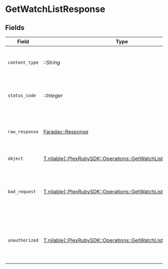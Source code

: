 # GetWatchListResponse


## Fields

| Field                                                                                                                 | Type                                                                                                                  | Required                                                                                                              | Description                                                                                                           |
| --------------------------------------------------------------------------------------------------------------------- | --------------------------------------------------------------------------------------------------------------------- | --------------------------------------------------------------------------------------------------------------------- | --------------------------------------------------------------------------------------------------------------------- |
| `content_type`                                                                                                        | *::String*                                                                                                            | :heavy_check_mark:                                                                                                    | HTTP response content type for this operation                                                                         |
| `status_code`                                                                                                         | *::Integer*                                                                                                           | :heavy_check_mark:                                                                                                    | HTTP response status code for this operation                                                                          |
| `raw_response`                                                                                                        | [Faraday::Response](https://www.rubydoc.info/gems/faraday/Faraday/Response)                                           | :heavy_check_mark:                                                                                                    | Raw HTTP response; suitable for custom response parsing                                                               |
| `object`                                                                                                              | [T.nilable(::PlexRubySDK::Operations::GetWatchListResponseBody)](../../models/operations/getwatchlistresponsebody.md) | :heavy_minus_sign:                                                                                                    | Watchlist Data                                                                                                        |
| `bad_request`                                                                                                         | [T.nilable(::PlexRubySDK::Operations::GetWatchListBadRequest)](../../models/operations/getwatchlistbadrequest.md)     | :heavy_minus_sign:                                                                                                    | Bad Request - A parameter was not specified, or was specified incorrectly.                                            |
| `unauthorized`                                                                                                        | [T.nilable(::PlexRubySDK::Operations::GetWatchListUnauthorized)](../../models/operations/getwatchlistunauthorized.md) | :heavy_minus_sign:                                                                                                    | Unauthorized - Returned if the X-Plex-Token is missing from the header or query.                                      |